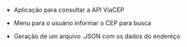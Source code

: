 - Aplicação para consultar a API ViaCEP

- Menu para o usuário informar o CEP para busca

- Geração de um arquivo .JSON com os dados do endereço
